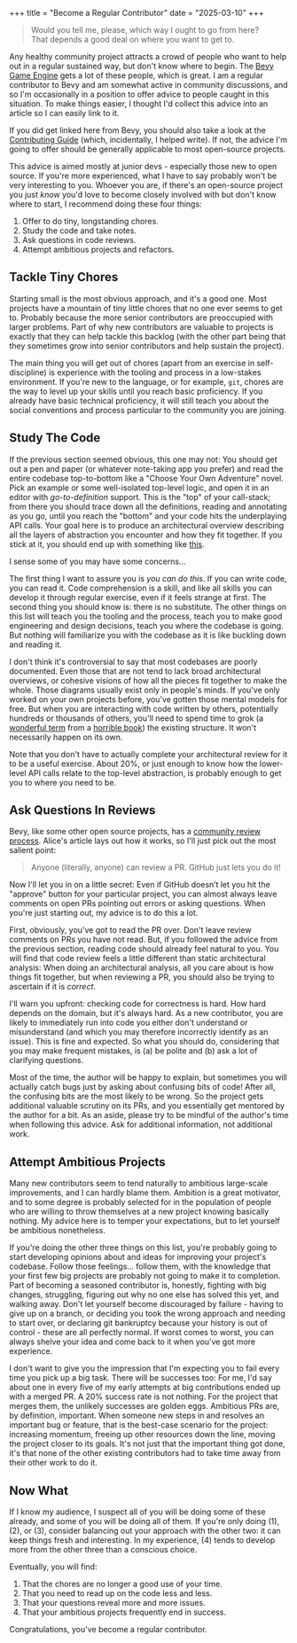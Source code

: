 +++
title = "Become a Regular Contributor"
date = "2025-03-10"
+++

> Would you tell me, please, which way I ought to go from here? </br>
> That depends a good deal on where you want to get to.

Any healthy community project attracts a crowd of people who want to help out in a regular sustained way, but don't know where to begin. The [Bevy Game Engine][1] gets a lot of these people, which is great. I am a regular contributor to Bevy and am somewhat active in community discussions, and so I'm occasionally in a position to offer advice to people caught in this situation. To make things easier, I thought I'd collect this advice into an article so I can easily link to it.

If you did get linked here from Bevy, you should also take a look at the [Contributing Guide][2] (which, incidentally, I helped write). If not, the advice I'm going to offer should be generally applicable to most open-source projects.

This advice is aimed mostly at junior devs - especially those new to open source. If you're more experienced, what I have to say probably won't be very interesting to you. Whoever you are, if there's an open-source project you just *know* you'd love to become closely involved with but don't know where to start, I recommend doing these four things:
1. Offer to do tiny, longstanding chores.
2. Study the code and take notes.
3. Ask questions in code reviews.
4. Attempt ambitious projects and refactors.

## Tackle Tiny Chores

Starting small is the most obvious approach, and it's a good one. Most projects have a mountain of tiny little chores that no one ever seems to get to. Probably because the more senior contributors are preoccupied with larger problems. Part of why new contributors are valuable to projects is exactly that they can help tackle this backlog (with the other part being that they sometimes grow into senior contributors and help sustain the project).

The main thing you will get out of chores (apart from an exercise in self-discipline) is experience with the tooling and process in a low-stakes environment. If you're new to the language, or for example, `git`, chores are the way to level up your skills until you reach basic proficiency. If you already have basic technical proficiency, it will still teach you about the social conventions and process particular to the community you are joining.

## Study The Code

If the previous section seemed obvious, this one may not: You should get out a pen and paper (or whatever note-taking app you prefer) and read the entire codebase top-to-bottom like a "Choose Your Own Adventure" novel. Pick an example or some well-isolated top-level logic, and open it in an editor with *go-to-definition* support. This is the "top" of your call-stack; from there you should trace down all the definitions, reading and annotating as you go, until you reach the "bottom" and your code hits the underplaying API calls. Your goal here is to produce an architectural overview describing all the layers of abstraction you encounter and how they fit together. If you stick at it, you should end up with something like [this][3].

I sense some of you may have some concerns...

The first thing I want to assure you is *you can do this*. If you can write code, you can read it. Code comprehension is a skill, and like all skills you can develop it through regular exercise, even if it feels strange at first. The second thing you should know is: there is no substitute. The other things on this list will teach you the tooling and the process, teach you to make good engineering and design decisions, teach you where the codebase is going. But nothing will familiarize you with the codebase as it is like buckling down and reading it.

I don't think it's controversial to say that most codebases are poorly documented. Even those that are not tend to lack broad architectural overviews, or cohesive visions of how all the pieces fit together to make the whole. Those diagrams usually exist only in people's minds. If you've only worked on your own projects before, you've gotten those mental models for free. But when you are interacting with code written by others, potentially hundreds or thousands of others, you'll need to spend time to grok (a [wonderful term][4] from a [horrible book][5]) the existing structure. It won't necessarily happen on its own. 

Note that you don't have to actually complete your architectural review for it to be a useful exercise. About 20%, or just enough to know how the lower-level API calls relate to the top-level abstraction, is probably enough to get you to where you need to be.

## Ask Questions In Reviews

Bevy, like some other open source projects, has a [community review process][7]. Alice's article lays out how it works, so I'll just pick out the most salient point:

> Anyone (literally, anyone) can review a PR. GitHub just lets you do it!

Now I'll let you in on a little secret: Even if GitHub doesn’t let you hit the "approve" button for your particular project, you can almost always leave comments on open PRs pointing out errors or asking questions. When you're just starting out, my advice is to do this a lot.

First, obviously, you've got to read the PR over. Don't leave review comments on PRs you have not read. But, if you followed the advice from the previous section, reading code should already feel natural to you. You will find that code review feels a little different than static architectural analysis: When doing an architectural analysis, all you care about is how things fit together, but when reviewing a PR, you should also be trying to ascertain if it is *correct*.

I'll warn you upfront: checking code for correctness is hard. How hard depends on the domain, but it's always hard. As a new contributor, you are likely to immediately run into code you either don't understand or misunderstand (and which you may therefore incorrectly identify as an issue). This is fine and expected. So what you should do, considering that you may make frequent mistakes, is (a) be polite and (b) ask a lot of clarifying questions.

Most of the time, the author will be happy to explain, but sometimes you will actually catch bugs just by asking about confusing bits of code! After all, the confusing bits are the most likely to be wrong. So the project gets additional valuable scrutiny on its PRs, and you essentially get mentored by the author for a bit. As an aside, please try to be mindful of the author's time when following this advice. Ask for additional information, not additional work.

## Attempt Ambitious Projects

Many new contributors seem to tend naturally to ambitious large-scale improvements, and I can hardly blame them. Ambition is a great motivator, and to some degree is probably selected for in the population of people who are willing to throw themselves at a new project knowing basically nothing. My advice here is to temper your expectations, but to let yourself be ambitious nonetheless.

If you're doing the other three things on this list, you're probably going to start developing opinions about and ideas for improving your project's codebase. Follow those feelings... follow them, with the knowledge that your first few big projects are probably not going to make it to completion. Part of becoming a seasoned contributor is, honestly, fighting with big changes, struggling, figuring out why no one else has solved this yet, and walking away. Don't let yourself become discouraged by failure - having to give up on a branch, or deciding you took the wrong approach and needing to start over, or declaring git bankruptcy because your history is out of control - these are all perfectly normal. If worst comes to worst, you can always shelve your idea and come back to it when you've got more experience.

I don't want to give you the impression that I'm expecting you to fail every time you pick up a big task. There will be successes too: For me, I'd say about one in every five of my early attempts at big contributions ended up with a merged PR. A 20% success rate is not nothing. For the project that merges them, the unlikely successes are golden eggs. Ambitious PRs are, by definition, important. When someone new steps in and resolves an important bug or feature, that is the best-case scenario for the project: increasing momentum, freeing up other resources down the line, moving the project closer to its goals. It's not just that the important thing got done, it's that none of the other existing contributors had to take time away from their other work to do it.

## Now What

If I know my audience, I suspect all of you will be doing some of these already, and some of you will be doing all of them. If you're only doing (1), (2), or (3), consider balancing out your approach with the other two: it can keep things fresh and interesting. In my experience, (4) tends to develop more from the other three than a conscious choice. 

Eventually, you will find:
1. That the chores are no longer a good use of your time.
2. That you need to read up on the code less and less.
3. That your questions reveal more and more issues.
4. That your ambitious projects frequently end in success.

Congratulations, you've become a regular contributor.

[1]: https://bevyengine.org
[2]: https://bevyengine.org/learn/contribute/introduction/
[3]: https://hackmd.io/@bevy/rendering_summary
[4]: https://en.wikipedia.org/wiki/Grok
[5]: https://en.wikipedia.org/wiki/Stranger_in_a_Strange_Land
[7]: https://www.leafwing-studios.com/blog/triage-by-controversy/
